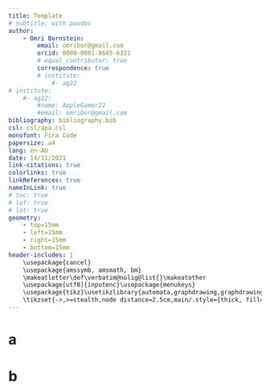 ```yaml
---
title: Template
# subtitle: with pandoc
author:
	- Omri Bornstein:
		email: omribor@gmail.com
		orcid: 0000-0001-8645-6321
		# equal_contributor: true
		correspondence: true
		# institute:
		 	#- ag22
# institute:
	#- ag22:
		#name: AppleGamer22
		#email: omribor@gmail.com
bibliography: bibliography.bib
csl: csl/apa.csl
monofont: Fira Code
papersize: a4
lang: en-AU
date: 14/11/2021
link-citations: true
colorlinks: true
linkReferences: true
nameInLink: true
# toc: true
# lof: true
# lot: true
geometry:
	- top=15mm
	- left=15mm
	- right=15mm
	- bottom=15mm
header-includes: |
	\usepackage{cancel}
	\usepackage{amssymb, amsmath, bm}
	\makeatletter\def\verbatim@nolig@list{}\makeatother
	\usepackage[utf8]{inputenc}\usepackage{menukeys}
	\usepackage{tikz}\usetikzlibrary{automata,graphdrawing,graphdrawing.trees,graphs,positioning,arrows}
	\tikzset{->,>=stealth,node distance=2.5cm,main/.style={thick, fill=gray!10,draw, rectangle}}
---
```

# a
# b
